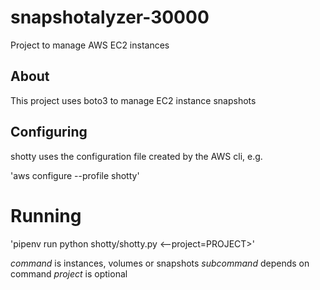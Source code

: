 # snapshotalyzer-30000

Project to manage AWS EC2 instances


## About

This project uses boto3 to manage EC2 instance snapshots

## Configuring

shotty uses the configuration file created by the AWS cli, e.g.

'aws configure --profile shotty'

# Running

'pipenv run python shotty/shotty.py <command>  <subcommand> <--project=PROJECT>'

*command* is instances, volumes or snapshots
*subcommand* depends on command
*project* is optional